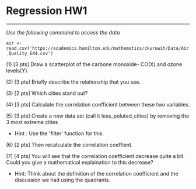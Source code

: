 # Regression HW1

---

*Use the following command to access the data*

``air <- read.csv('https://academics.hamilton.edu/mathematics/ckuruwit/Data/Air_Quality_E44.csv')``


(1) [3 pts] Draw a scatterplot of the carbone monoxide- CO(X) and ozone levels(Y).



(2) [3 pts] Briefly describe the relationship that you see. 



(3) [2 pts] Which cities stand out?



(4) [3 pts] Calculate the correlation coefficient between these two variables.




(5) [3 pts] Create a new data set (call it less_poluted_cities) by removing the 3 most extreme cities  

* Hint : Use the 'filter' function for this.  




(6) [2 pts] Then recalculate the correlation coeffient.  



(7) [4 pts] You will see that the correlation coefficient decrease quite a bit. Could you give a mathematical explaination to this decrease?

* Hint: Think about the definition of the correlation coefficient and the discussion we had using the quadrants. 


